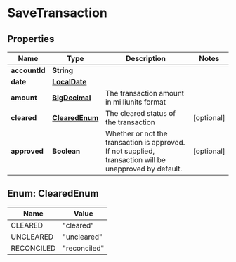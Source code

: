 
# SaveTransaction

## Properties
Name | Type | Description | Notes
------------ | ------------- | ------------- | -------------
**accountId** | **String** |  | 
**date** | [**LocalDate**](LocalDate.md) |  | 
**amount** | [**BigDecimal**](BigDecimal.md) | The transaction amount in milliunits format | 
**cleared** | [**ClearedEnum**](#ClearedEnum) | The cleared status of the transaction |  [optional]
**approved** | **Boolean** | Whether or not the transaction is approved.  If not supplied, transaction will be unapproved by default. |  [optional]


<a name="ClearedEnum"></a>
## Enum: ClearedEnum
Name | Value
---- | -----
CLEARED | &quot;cleared&quot;
UNCLEARED | &quot;uncleared&quot;
RECONCILED | &quot;reconciled&quot;




